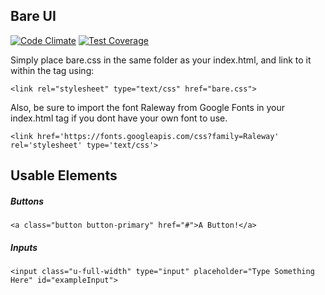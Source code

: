 ## Bare UI

[![Code Climate](https://codeclimate.com/github/bareui/bareui/badges/gpa.svg)](https://codeclimate.com/github/bareui/bareui)
[![Test Coverage](https://codeclimate.com/github/bareui/bareui/badges/coverage.svg)](https://codeclimate.com/github/bareui/bareui/coverage)


Simply place bare.css in the same folder as your index.html, and link to it within the <head> tag using:
```
<link rel="stylesheet" type="text/css" href="bare.css">
```

Also, be sure to import the font Raleway from Google Fonts in your index.html <head> tag if you dont have your own font to use.
```
<link href='https://fonts.googleapis.com/css?family=Raleway' rel='stylesheet' type='text/css'>
```


## Usable Elements

##### Buttons
```
<a class="button button-primary" href="#">A Button!</a>
```

##### Inputs
```
<input class="u-full-width" type="input" placeholder="Type Something Here" id="exampleInput">
```
